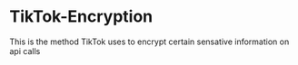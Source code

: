 # TikTok-Encryption
This is the method TikTok uses to encrypt certain sensative information on api calls
